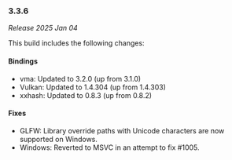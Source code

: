 ### 3.3.6

_Release 2025 Jan 04_

This build includes the following changes:

#### Bindings

- vma: Updated to 3.2.0 (up from 3.1.0)
- Vulkan: Updated to 1.4.304 (up from 1.4.303)
- xxhash: Updated to 0.8.3 (up from 0.8.2)

#### Fixes

- GLFW: Library override paths with Unicode characters are now supported on Windows.
- Windows: Reverted to MSVC in an attempt to fix #1005.